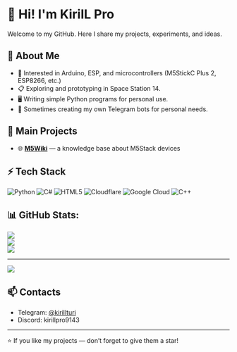 # 👋 Hi! I'm KirilL Pro  

Welcome to my GitHub. Here I share my projects, experiments, and ideas.  

## 🚀 About Me
- 🔧 Interested in Arduino, ESP, and microcontrollers (M5StickC Plus 2, ESP8266, etc.)  
- 📋 Exploring and prototyping in Space Station 14.  
- 🖥 Writing simple Python programs for personal use.  
- 🤖 Sometimes creating my own Telegram bots for personal needs.  

## 📌 Main Projects
- 🌐 **[M5Wiki](https://www.m5wiki.tech/)** — a knowledge base about M5Stack devices  

## ⚡ Tech Stack
![Python](https://img.shields.io/badge/python-3670A0?style=for-the-badge&logo=python&logoColor=ffdd54) ![C#](https://img.shields.io/badge/c%23-%23239120.svg?style=for-the-badge&logo=csharp&logoColor=white) ![HTML5](https://img.shields.io/badge/html5-%23E34F26.svg?style=for-the-badge&logo=html5&logoColor=white) ![Cloudflare](https://img.shields.io/badge/Cloudflare-F38020?style=for-the-badge&logo=Cloudflare&logoColor=white) ![Google Cloud](https://img.shields.io/badge/GoogleCloud-%234285F4.svg?style=for-the-badge&logo=google-cloud&logoColor=white) ![C++](https://img.shields.io/badge/c++-%2300599C.svg?style=for-the-badge&logo=c%2B%2B&logoColor=white)

## 📊 GitHub Stats:
![](https://github-readme-stats.vercel.app/api?username=KirilLPro1&theme=dark&hide_border=false&include_all_commits=false&count_private=false)<br/>
![](https://nirzak-streak-stats.vercel.app/?user=KirilLPro1&theme=dark&hide_border=false)<br/>
![](https://github-readme-stats.vercel.app/api/top-langs/?username=KirilLPro1&theme=dark&hide_border=false&include_all_commits=false&count_private=false&layout=compact)

---
[![](https://visitcount.itsvg.in/api?id=KirilLPro1&icon=0&color=0)](https://visitcount.itsvg.in)

<!-- Proudly created with GPRM ( https://gprm.itsvg.in ) -->

## 📫 Contacts
- Telegram: [@kirillturi](https://t.me/kirillturi)  
- Discord: kirillpro9143  

---

⭐ If you like my projects — don’t forget to give them a star!
